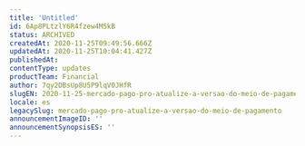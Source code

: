 ```yaml
---
title: 'Untitled'
id: 6Ap8PLtzlY6R4fzew4M5kB
status: ARCHIVED
createdAt: 2020-11-25T09:49:56.666Z
updatedAt: 2020-11-25T10:04:41.427Z
publishedAt: 
contentType: updates
productTeam: Financial
author: 7qy2DBsUp8U5P9lqV0JHfR
slugEN: 2020-11-25-mercado-pago-pro-atualize-a-versao-do-meio-de-pagamento
locale: es
legacySlug: mercado-pago-pro-atualize-a-versao-do-meio-de-pagamento
announcementImageID: ''
announcementSynopsisES: ''
---
```



